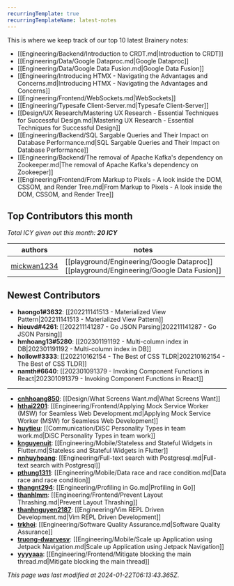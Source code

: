 ```yaml
---
recurringTemplate: true
recurringTemplateName: latest-notes
---
```


This is where we keep track of our top 10 latest Brainery notes:

- [[Engineering/Backend/Introduction to CRDT.md|Introduction to CRDT]]
- [[Engineering/Data/Google Dataproc.md|Google Dataproc]]
- [[Engineering/Data/Google Data Fusion.md|Google Data Fusion]]
- [[Engineering/Introducing HTMX - Navigating the Advantages and Concerns.md|Introducing HTMX - Navigating the Advantages and Concerns]]
- [[Engineering/Frontend/WebSockets.md|WebSockets]]
- [[Engineering/Typesafe Client-Server.md|Typesafe Client-Server]]
- [[Design/UX Research/Mastering UX Research - Essential Techniques for Successful Design.md|Mastering UX Research - Essential Techniques for Successful Design]]
- [[Engineering/Backend/SQL Sargable Queries and Their Impact on Database Performance.md|SQL Sargable Queries and Their Impact on Database Performance]]
- [[Engineering/Backend/The removal of Apache Kafka's dependency on Zookeeper.md|The removal of Apache Kafka's dependency on Zookeeper]]
- [[Engineering/Frontend/From Markup to Pixels - A look inside the DOM, CSSOM, and Render Tree.md|From Markup to Pixels - A look inside the DOM, CSSOM, and Render Tree]]

## Top Contributors this month
*Total ICY given out this month: **20 ICY***

| authors | notes |
| ------- | ----- |
| [mickwan1234](https://github.com/mickwan1234) |  [[playground/Engineering/Google Dataproc]]<br> [[playground/Engineering/Google Data Fusion]]<br>|

## Newest Contributors
- **haongo1#3632**: [[202211141513 - Materialized View Pattern|202211141513 - Materialized View Pattern]]
- **hieuvd#4261**: [[202211141287 - Go JSON Parsing|202211141287 - Go JSON Parsing]]
- **hmhoang13#5280**: [[202301191192 - Multi-column index in DB|202301191192 - Multi-column index in DB]]
- **hollow#3333**: [[202210162154 - The Best of CSS TLDR|202210162154 - The Best of CSS TLDR]]
- **namth#6640**: [[202301091379 - Invoking Component Functions in React|202301091379 - Invoking Component Functions in React]]

---
- **[cnhhoang850](https://github.com/cnhhoang850)**: [[Design/What Screens Want.md|What Screens Want]]
- **[hthai2201](https://github.com/hthai2201)**: [[Engineering/Frontend/Applying Mock Service Worker (MSW) for Seamless Web Development.md|Applying Mock Service Worker (MSW) for Seamless Web Development]]
- **[huytieu](https://github.com/huytieu)**: [[Communication/DiSC Personality Types in team work.md|DiSC Personality Types in team work]]
- **[knguyenuit](https://github.com/knguyenuit)**: [[Engineering/Mobile/Stateless and Stateful Widgets in Flutter.md|Stateless and Stateful Widgets in Flutter]]
- **[nnhuyhoang](https://github.com/nnhuyhoang)**: [[Engineering/Full-text search with Postgresql.md|Full-text search with Postgresql]]
- **[pthung1311](https://github.com/pthung1311)**: [[Engineering/Mobile/Data race and race condition.md|Data race and race condition]]
- **[thangnt294](https://github.com/thangnt294)**: [[Engineering/Profiling in Go.md|Profiling in Go]]
- **[thanhlmm](https://github.com/thanhlmm)**: [[Engineering/Frontend/Prevent Layout Thrashing.md|Prevent Layout Thrashing]]
- **[thanhnguyen2187](https://github.com/thanhnguyen2187)**: [[Engineering/Vim REPL Driven Development.md|Vim REPL Driven Development]]
- **[trkhoi](https://github.com/trkhoi)**: [[Engineering/Software Quality Assurance.md|Software Quality Assurance]]
- **[truong-dwarvesv](https://github.com/truong-dwarvesv)**: [[Engineering/Mobile/Scale up Application using Jetpack Navigation.md|Scale up Application using Jetpack Navigation]]
- **[yyyyaaa](https://github.com/yyyyaaa)**: [[Engineering/Frontend/Mitigate blocking the main thread.md|Mitigate blocking the main thread]]

*This page was last modified at 2024-01-22T06:13:43.365Z*.
